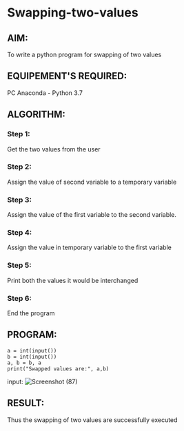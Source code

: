 # Swapping-two-values
## AIM:
To write a python program for swapping of two values
## EQUIPEMENT'S REQUIRED: 
PC
Anaconda - Python 3.7
## ALGORITHM: 
### Step 1:
Get the two values from the user
### Step 2: 
Assign the value of second variable to a temporary variable 
### Step 3: 
Assign the value of the first variable to the second variable.
### Step 4:  
Assign the value in temporary variable to the first variable
### Step 5: 
Print both the values it would be interchanged
### Step 6: 
End the program
## PROGRAM:
```
a = int(input())
b = int(input())
a, b = b, a
print("Swapped values are:", a,b)

```
input:
![Screenshot (87)](https://user-images.githubusercontent.com/123623197/227853078-258fc21c-8f9d-43e6-b768-b8cec86dcde1.png)


## RESULT:
Thus the swapping of two values are successfully executed



